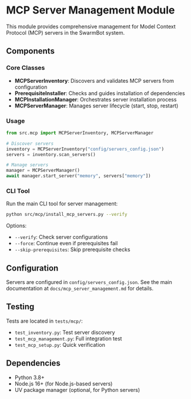 # MCP Server Management Module

This module provides comprehensive management for Model Context Protocol (MCP) servers in the SwarmBot system.

## Components

### Core Classes

- **MCPServerInventory**: Discovers and validates MCP servers from configuration
- **PrerequisiteInstaller**: Checks and guides installation of dependencies
- **MCPInstallationManager**: Orchestrates server installation process
- **MCPServerManager**: Manages server lifecycle (start, stop, restart)

### Usage

```python
from src.mcp import MCPServerInventory, MCPServerManager

# Discover servers
inventory = MCPServerInventory("config/servers_config.json")
servers = inventory.scan_servers()

# Manage servers
manager = MCPServerManager()
await manager.start_server("memory", servers["memory"])
```

### CLI Tool

Run the main CLI tool for server management:

```bash
python src/mcp/install_mcp_servers.py --verify
```

Options:
- `--verify`: Check server configurations
- `--force`: Continue even if prerequisites fail
- `--skip-prerequisites`: Skip prerequisite checks

## Configuration

Servers are configured in `config/servers_config.json`. See the main documentation at `docs/mcp_server_management.md` for details.

## Testing

Tests are located in `tests/mcp/`:
- `test_inventory.py`: Test server discovery
- `test_mcp_management.py`: Full integration test
- `test_mcp_setup.py`: Quick verification

## Dependencies

- Python 3.8+
- Node.js 16+ (for Node.js-based servers)
- UV package manager (optional, for Python servers)
